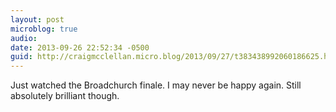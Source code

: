 ```yaml
---
layout: post
microblog: true
audio: 
date: 2013-09-26 22:52:34 -0500
guid: http://craigmcclellan.micro.blog/2013/09/27/t383438992060186625.html
---
```

Just watched the Broadchurch finale. I may never be happy again. Still absolutely brilliant though.
